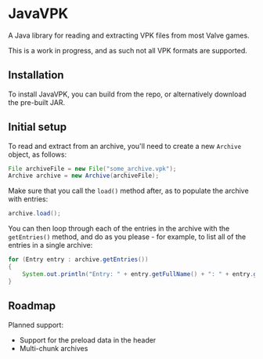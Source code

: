 JavaVPK
=======

A Java library for reading and extracting VPK files from most Valve games.

This is a work in progress, and as such not all VPK formats are supported.

Installation
------

To install JavaVPK, you can build from the repo, or alternatively download the pre-built JAR.

Initial setup
------

To read and extract from an archive, you'll need to create a new ```Archive``` object, as follows:

```java
File archiveFile = new File("some_archive.vpk");
Archive archive = new Archive(archiveFile);
```

Make sure that you call the ```load()``` method after, as to populate the archive with entries:

```java
archive.load();
```

You can then loop through each of the entries in the archive with the ```getEntries()``` method, and do as you please - for example, to list all of the entries in a single archive:

```java
for (Entry entry : archive.getEntries())
{
	System.out.println("Entry: " + entry.getFullName() + ": " + entry.getLength() + " bytes");
}
```

Roadmap
------

Planned support:

- Support for the preload data in the header
- Multi-chunk archives